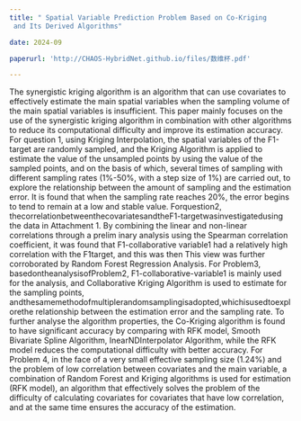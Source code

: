 ```yaml
---
title: " Spatial Variable Prediction Problem Based on Co-Kriging
 and Its Derived Algorithms"

date: 2024-09

paperurl: 'http://CHAOS-HybridNet.github.io/files/数维杯.pdf'

---
```


 The synergistic kriging algorithm is an algorithm that can use covariates to effectively
 estimate the main spatial variables when the sampling volume of the main spatial variables
 is insufficient. This paper mainly focuses on the use of the synergistic kriging algorithm
 in combination with other algorithms to reduce its computational difficulty and improve its
 estimation accuracy.
 For question 1, using Kriging Interpolation, the spatial variables of the F1-target are
 randomly sampled, and the Kriging Algorithm is applied to estimate the value of the unsampled
 points by using the value of the sampled points, and on the basis of which, several times of
 sampling with different sampling rates (1%-50%, with a step size of 1%) are carried out, to
 explore the relationship between the amount of sampling and the estimation error. It is found
 that when the sampling rate reaches 20%, the error begins to tend to remain at a low and stable
 value.
 Forquestion2, thecorrelationbetweenthecovariatesandtheF1-targetwasinvestigatedusing
 the data in Attachment 1. By combining the linear and non-linear correlations through a prelim
inary analysis using the Spearman correlation coefficient, it was found that F1-collaborative
variable1 had a relatively high correlation with the F1target, and this was then This view was
 further corroborated by Random Forest Regression Analysis.
 For Problem3, basedontheanalysisofProblem2, F1-collaborative-variable1 is mainly used
 for the analysis, and Collaborative Kriging Algorithm is used to estimate for the sampling
 points, andthesamemethodofmultiplerandomsamplingisadopted,whichisusedtoexplorethe
 relationship between the estimation error and the sampling rate. To further analyse the algorithm
 properties, the Co-Kriging algorithm is found to have significant accuracy by comparing with
 RFK model, Smooth Bivariate Spline Algorithm, InearNDInterpolator Algorithm, while
 the RFK model reduces the computational difficulty with better accuracy.
 For Problem 4, in the face of a very small effective sampling size (1.24%) and the problem
 of low correlation between covariates and the main variable, a combination of Random Forest
 and Kriging algorithms is used for estimation (RFK model), an algorithm that effectively solves
 the problem of the difficulty of calculating covariates for covariates that have low correlation,
 and at the same time ensures the accuracy of the estimation.
